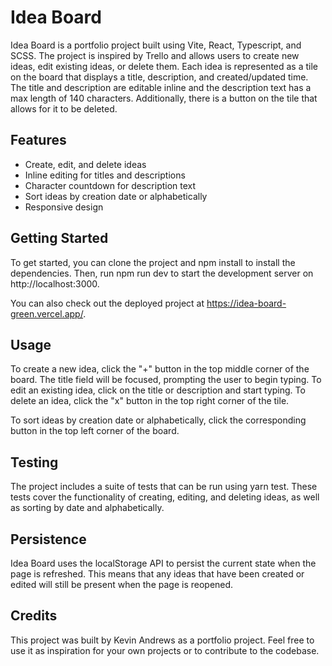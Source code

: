 # Idea Board

Idea Board is a portfolio project built using Vite, React, Typescript, and SCSS. The project is inspired by Trello and allows users to create new ideas, edit existing ideas, or delete them. Each idea is represented as a tile on the board that displays a title, description, and created/updated time. The title and description are editable inline and the description text has a max length of 140 characters. Additionally, there is a button on the tile that allows for it to be deleted.

## Features

- Create, edit, and delete ideas
- Inline editing for titles and descriptions
- Character countdown for description text
- Sort ideas by creation date or alphabetically
- Responsive design

## Getting Started

To get started, you can clone the project and npm install to install the dependencies. Then, run npm run dev to start the development server on http://localhost:3000.

You can also check out the deployed project at https://idea-board-green.vercel.app/.

## Usage

To create a new idea, click the "+" button in the top middle corner of the board. The title field will be focused, prompting the user to begin typing. To edit an existing idea, click on the title or description and start typing. To delete an idea, click the "x" button in the top right corner of the tile.

To sort ideas by creation date or alphabetically, click the corresponding button in the top left corner of the board.

## Testing

The project includes a suite of tests that can be run using yarn test. These tests cover the functionality of creating, editing, and deleting ideas, as well as sorting by date and alphabetically.

## Persistence

Idea Board uses the localStorage API to persist the current state when the page is refreshed. This means that any ideas that have been created or edited will still be present when the page is reopened.

## Credits

This project was built by Kevin Andrews as a portfolio project. Feel free to use it as inspiration for your own projects or to contribute to the codebase.
